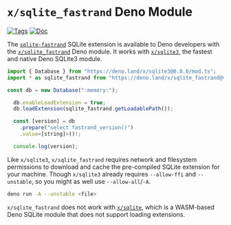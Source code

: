 <!--- Generated with the deno_generate_package.sh script, don't edit by hand! -->

# `x/sqlite_fastrand` Deno Module

[![Tags](https://img.shields.io/github/release/asg017/sqlite-fastrand)](https://github.com/asg017/sqlite-fastrand/releases)
[![Doc](https://doc.deno.land/badge.svg)](https://doc.deno.land/https/deno.land/x/sqlite-fastrand@0.2.1/mod.ts)

The [`sqlite-fastrand`](https://github.com/asg017/sqlite-fastrand) SQLite extension is available to Deno developers with the [`x/sqlite_fastrand`](https://deno.land/x/sqlite_fastrand) Deno module. It works with [`x/sqlite3`](https://deno.land/x/sqlite3), the fastest and native Deno SQLite3 module.

```js
import { Database } from "https://deno.land/x/sqlite3@0.8.0/mod.ts";
import * as sqlite_fastrand from "https://deno.land/x/sqlite_fastrand@v0.2.1/mod.ts";

const db = new Database(":memory:");

  db.enableLoadExtension = true;
  db.loadExtension(sqlite_fastrand.getLoadablePath());

  const [version] = db
    .prepare("select fastrand_version()")
    .value<[string]>()!;

  console.log(version);

```

Like `x/sqlite3`, `x/sqlite_fastrand` requires network and filesystem permissions to download and cache the pre-compiled SQLite extension for your machine. Though `x/sqlite3` already requires `--allow-ffi` and `--unstable`, so you might as well use `--allow-all`/`-A`.

```bash
deno run -A --unstable <file>
```

`x/sqlite_fastrand` does not work with [`x/sqlite`](https://deno.land/x/sqlite@v3.7.0), which is a WASM-based Deno SQLite module that does not support loading extensions.
